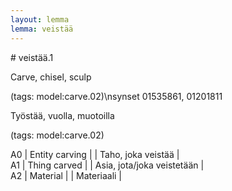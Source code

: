 ```yaml
---
layout: lemma
lemma: veistää
---
```


<div class="sense">
# <span class="sensename">veistää.1</span>

<span class="description">Carve, chisel, sculp</span>

(tags: model:carve.02)\nsynset 01535861, 01201811

<span class="description">Työstää, vuolla, muotoilla</span>

(tags: model:carve.02)

A0 | Entity carving |   | Taho, joka veistää |  
A1 | Thing carved |   | Asia, jota/joka veistetään |  
A2 | Material |   | Materiaali |  

</div>

